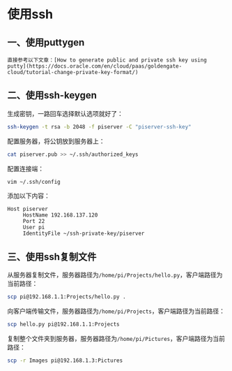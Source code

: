 # 使用ssh

## 一、使用puttygen

```admonish info
直接参考以下文章：[How to generate public and private ssh key using putty](https://docs.oracle.com/en/cloud/paas/goldengate-cloud/tutorial-change-private-key-format/)
```

## 二、使用ssh-keygen

生成密钥，一路回车选择默认选项就好了：

```bash
ssh-keygen -t rsa -b 2048 -f piserver -C "piserver-ssh-key"
```

配置服务器，将公钥放到服务器上：

```bash
cat piserver.pub >> ~/.ssh/authorized_keys
```

配置连接端：

```bash
vim ~/.ssh/config
```

添加以下内容：

```
Host piserver
     HostName 192.168.137.120
     Port 22
     User pi
     IdentityFile ~/ssh-private-key/piserver
```

## 三、使用ssh复制文件

从服务器复制文件，服务器路径为`/home/pi/Projects/hello.py`，客户端路径为当前路径：

```bash
scp pi@192.168.1.1:Projects/hello.py .
```

向客户端传输文件，服务器路径为`/home/pi/Projects`，客户端路径为当前路径：

```bash
scp hello.py pi@192.168.1.1:Projects
```

复制整个文件夹到服务器，服务器路径为`/home/pi/Pictures`，客户端路径为当前路径：

```bash
scp -r Images pi@192.168.1.3:Pictures
```